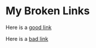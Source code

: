 <!---#Patterns: remark-lint-no-dead-urls -->

# My Broken Links

Here is a [good link](https://www.github.com/wooorm/remark)

<!---#Warn: remark-lint-no-dead-urls -->
Here is a [bad link](https://www.github.com/wooom/remark-dead-link)
